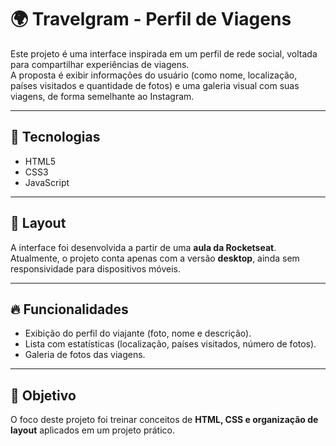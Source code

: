 # 🌍 Travelgram - Perfil de Viagens

Este projeto é uma interface inspirada em um perfil de rede social, voltada para compartilhar experiências de viagens.  
A proposta é exibir informações do usuário (como nome, localização, países visitados e quantidade de fotos) e uma galeria visual com suas viagens, de forma semelhante ao Instagram.

---

## 🚀 Tecnologias
- HTML5  
- CSS3  
- JavaScript  

---

## 📸 Layout
A interface foi desenvolvida a partir de uma **aula da Rocketseat**.  
Atualmente, o projeto conta apenas com a versão **desktop**, ainda sem responsividade para dispositivos móveis.

---

## 🔥 Funcionalidades
- Exibição do perfil do viajante (foto, nome e descrição).  
- Lista com estatísticas (localização, países visitados, número de fotos).  
- Galeria de fotos das viagens.  

---

## 🎯 Objetivo
O foco deste projeto foi treinar conceitos de **HTML, CSS e organização de layout** aplicados em um projeto prático.

